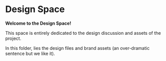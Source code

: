 # Design Space

__Welcome to the Design Space!__

This space is entirely dedicated to the design discussion and assets of the project.  

In this folder, lies the design files and brand assets (an over-dramatic sentence but we like it).

<!-- Details of design are yet to be added -->
